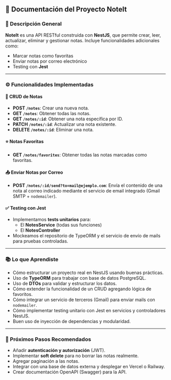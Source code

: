 ## 📘 Documentación del Proyecto NoteIt

### 📌 Descripción General

**NoteIt** es una API RESTful construida con **NestJS**, que permite crear, leer, actualizar, eliminar y gestionar notas. Incluye funcionalidades adicionales como:
- Marcar notas como favoritas
- Enviar notas por correo electrónico
- Testing con **Jest**

---

### ⚙️ Funcionalidades Implementadas

#### 📄 CRUD de Notas
- **POST `/notes`**: Crear una nueva nota.
- **GET `/notes`**: Obtener todas las notas.
- **GET `/notes/:id`**: Obtener una nota específica por ID.
- **PATCH `/notes/:id`**: Actualizar una nota existente.
- **DELETE `/notes/:id`**: Eliminar una nota.

#### ⭐ Notas Favoritas
- **GET `/notes/favorites`**: Obtener todas las notas marcadas como favoritas.

#### 📤 Enviar Notas por Correo
- **POST `/notes/:id/send?to=mail@ejemplo.com`**: Envía el contenido de una nota al correo indicado mediante el servicio de email integrado (Gmail SMTP + `nodemailer`).

#### ✅ Testing con Jest
- Implementamos **tests unitarios** para:
  - El **NotesService** (todas sus funciones)
  - El **NotesController**
- Mockeamos el repositorio de TypeORM y el servicio de envío de mails para pruebas controladas.

---

### 📚 Lo que Aprendiste

- Cómo estructurar un proyecto real en NestJS usando buenas prácticas.
- Uso de **TypeORM** para trabajar con base de datos PostgreSQL.
- Uso de **DTOs** para validar y estructurar los datos.
- Cómo extender la funcionalidad de un CRUD agregando lógica de favoritos.
- Cómo integrar un servicio de terceros (Gmail) para enviar mails con `nodemailer`.
- Cómo implementar testing unitario con Jest en servicios y controladores NestJS.
- Buen uso de inyección de dependencias y modularidad.

---

### 🧪 Próximos Pasos Recomendados

- Añadir **autenticación y autorización** (JWT).
- Implementar **soft delete** para no borrar las notas realmente.
- Agregar paginación a las notas.
- Integrar con una base de datos externa y desplegar en Vercel o Railway.
- Crear documentación OpenAPI (Swagger) para la API.